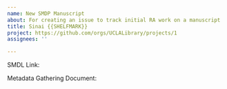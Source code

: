 ```yaml
---
name: New SMDP Manuscript
about: For creating an issue to track initial RA work on a manuscript
title: Sinai {{SHELFMARK}}
project: https://github.com/orgs/UCLALibrary/projects/1
assignees: ''

---
```


SMDL Link: 

Metadata Gathering Document: 

